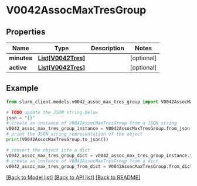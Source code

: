 # V0042AssocMaxTresGroup


## Properties

Name | Type | Description | Notes
------------ | ------------- | ------------- | -------------
**minutes** | [**List[V0042Tres]**](V0042Tres.md) |  | [optional] 
**active** | [**List[V0042Tres]**](V0042Tres.md) |  | [optional] 

## Example

```python
from slurm_client.models.v0042_assoc_max_tres_group import V0042AssocMaxTresGroup

# TODO update the JSON string below
json = "{}"
# create an instance of V0042AssocMaxTresGroup from a JSON string
v0042_assoc_max_tres_group_instance = V0042AssocMaxTresGroup.from_json(json)
# print the JSON string representation of the object
print(V0042AssocMaxTresGroup.to_json())

# convert the object into a dict
v0042_assoc_max_tres_group_dict = v0042_assoc_max_tres_group_instance.to_dict()
# create an instance of V0042AssocMaxTresGroup from a dict
v0042_assoc_max_tres_group_from_dict = V0042AssocMaxTresGroup.from_dict(v0042_assoc_max_tres_group_dict)
```
[[Back to Model list]](../README.md#documentation-for-models) [[Back to API list]](../README.md#documentation-for-api-endpoints) [[Back to README]](../README.md)


